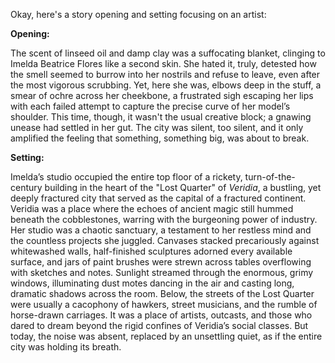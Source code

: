 Okay, here's a story opening and setting focusing on an artist:

**Opening:**

The scent of linseed oil and damp clay was a suffocating blanket, clinging to Imelda Beatrice Flores like a second skin. She hated it, truly, detested how the smell seemed to burrow into her nostrils and refuse to leave, even after the most vigorous scrubbing. Yet, here she was, elbows deep in the stuff, a smear of ochre across her cheekbone, a frustrated sigh escaping her lips with each failed attempt to capture the precise curve of her model’s shoulder. This time, though, it wasn't the usual creative block; a gnawing unease had settled in her gut. The city was silent, too silent, and it only amplified the feeling that something, something big, was about to break.

**Setting:**

Imelda’s studio occupied the entire top floor of a rickety, turn-of-the-century building in the heart of the "Lost Quarter" of *Veridia*, a bustling, yet deeply fractured city that served as the capital of a fractured continent. Veridia was a place where the echoes of ancient magic still hummed beneath the cobblestones, warring with the burgeoning power of industry. Her studio was a chaotic sanctuary, a testament to her restless mind and the countless projects she juggled. Canvases stacked precariously against whitewashed walls, half-finished sculptures adorned every available surface, and jars of paint brushes were strewn across tables overflowing with sketches and notes. Sunlight streamed through the enormous, grimy windows, illuminating dust motes dancing in the air and casting long, dramatic shadows across the room. Below, the streets of the Lost Quarter were usually a cacophony of hawkers, street musicians, and the rumble of horse-drawn carriages. It was a place of artists, outcasts, and those who dared to dream beyond the rigid confines of Veridia’s social classes. But today, the noise was absent, replaced by an unsettling quiet, as if the entire city was holding its breath.
